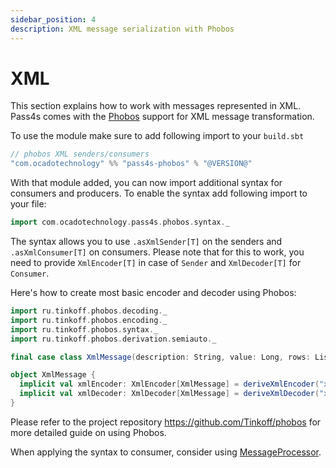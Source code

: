 ```yaml
---
sidebar_position: 4
description: XML message serialization with Phobos
---
```


# XML

This section explains how to work with messages represented in XML. Pass4s comes with the [Phobos](https://github.com/Tinkoff/phobos/) support for XML message transformation.

To use the module make sure to add following import to your `build.sbt`

```scala
// phobos XML senders/consumers
"com.ocadotechnology" %% "pass4s-phobos" % "@VERSION@"
```

With that module added, you can now import additional syntax for consumers and producers. To enable the syntax add following import to your file:

```scala
import com.ocadotechnology.pass4s.phobos.syntax._
```

The syntax allows you to use `.asXmlSender[T]` on the senders and `.asXmlConsumer[T]` on consumers. Please note that for this to work, you need to provide `XmlEncoder[T]` in case of `Sender` and `XmlDecoder[T]` for `Consumer`. 

Here's how to create most basic encoder and decoder using Phobos:

```scala
import ru.tinkoff.phobos.decoding._
import ru.tinkoff.phobos.encoding._
import ru.tinkoff.phobos.syntax._
import ru.tinkoff.phobos.derivation.semiauto._

final case class XmlMessage(description: String, value: Long, rows: List[String])

object XmlMessage {
  implicit val xmlEncoder: XmlEncoder[XmlMessage] = deriveXmlEncoder("xmlMessage")
  implicit val xmlDecoder: XmlDecoder[XmlMessage] = deriveXmlDecoder("xmlMessage")
}
```

Please refer to the project repository https://github.com/Tinkoff/phobos for more detailed guide on using Phobos.


When applying the syntax to consumer, consider using [MessageProcessor](modules/message-processor).

